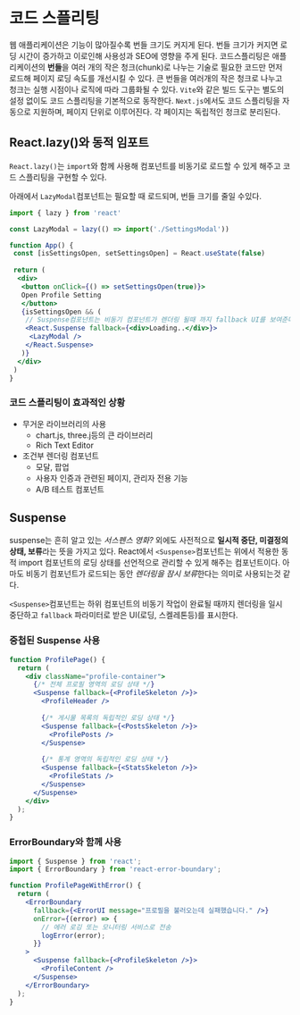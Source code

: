 # 코드 스플리팅

웹 애플리케이션은 기능이 많아질수록 번들 크기도 커지게 된다. 번들 크기가 커지면 로딩 시간이 증가하고 이로인해 사용성과 SEO에 영향을 주게 된다.
코드스플리팅은 애플리케이션의 **번들**을 여러 개의 작은 청크(chunk)로 나누는 기술로 필요한 코드만 먼저 로드해 페이지 로딩 속도를 개선시킬 수 있다. 큰 번들을 여러개의 작은 청크로 나누고 청크는 실행 시점이나 로직에 따라 그룹화될 수 있다.
`Vite`와 같은 빌드 도구는 별도의 설정 없이도 코드 스플리팅을 기본적으로 동작한다. `Next.js`에서도 코드 스플리팅을 자동으로 지원하며, 페이지 단위로 이루어진다. 각 페이지는 독립적인 청크로 분리된다.

## React.lazy()와 동적 임포트

`React.lazy()`는 `import`와 함께 사용해 컴포넌트를 비동기로 로드할 수 있게 해주고 코드 스플리팅을 구현할 수 있다.

아래에서 `LazyModal`컴포넌트는 필요할 때 로드되며, 번들 크기를 줄일 수있다.

```jsx
import { lazy } from 'react'

const LazyModal = lazy(() => import('./SettingsModal'))

function App() {
 const [isSettingsOpen, setSettingsOpen] = React.useState(false)
 
 return (
  <div>
   <button onClick={() => setSettingsOpen(true)}>
   Open Profile Setting
   </button>
   {isSettingsOpen && (
    // Suspense컴포넌트는 비동기 컴포넌트가 렌더링 될때 까지 fallback UI를 보여준다.
    <React.Suspense fallback={<div>Loading..</div>}>
     <LazyModal />
    </React.Suspense>
   )}
  </div>
 )
}
```

### 코드 스플리팅이 효과적인 상황

- 무거운 라이브러리의 사용
  - chart.js, three.j등의 큰 라이브러리
  - Rich Text Editor
- 조건부 렌더링 컴포넌트
  - 모달, 팝업
  - 사용자 인증과 관련된 페이지, 관리자 전용 기능
  - A/B 테스트 컴포넌트

## Suspense

suspense는 흔히 알고 있는 *서스펜스 영화?* 외에도 사전적으로 **일시적 중단, 미결정의 상태, 보류**라는 뜻을 가지고 있다.
React에서 `<Suspense>`컴포넌트는 위에서 적용한 동적 import 컴포넌트의 로딩 상태를 선언적으로 관리할 수 있게 해주는 컴포넌트이다.
아마도 비동기 컴포넌트가 로드되는 동안 *렌더링을 잠시 보류*한다는 의미로 사용되는것 같다.

`<Suspense>`컴포넌트는 하위 컴포넌트의 비동기 작업이 완료될 때까지 렌더링을 일시 중단하고 `fallback` 파라미터로 받은 UI(로딩, 스켈레톤등)를 표시한다.

### 중첩된 Suspense 사용

```jsx
function ProfilePage() {
  return (
    <div className="profile-container">
      {/* 전체 프로필 영역의 로딩 상태 */}
      <Suspense fallback={<ProfileSkeleton />}>
        <ProfileHeader />
        
        {/* 게시물 목록의 독립적인 로딩 상태 */}
        <Suspense fallback={<PostsSkeleton />}>
          <ProfilePosts />
        </Suspense>
        
        {/* 통계 영역의 독립적인 로딩 상태 */}
        <Suspense fallback={<StatsSkeleton />}>
          <ProfileStats />
        </Suspense>
      </Suspense>
    </div>
  );
}
```

### ErrorBoundary와 함께 사용

```jsx
import { Suspense } from 'react';
import { ErrorBoundary } from 'react-error-boundary';

function ProfilePageWithError() {
  return (
    <ErrorBoundary
      fallback={<ErrorUI message="프로필을 불러오는데 실패했습니다." />}
      onError={(error) => {
        // 에러 로깅 또는 모니터링 서비스로 전송
        logError(error);
      }}
    >
      <Suspense fallback={<ProfileSkeleton />}>
        <ProfileContent />
      </Suspense>
    </ErrorBoundary>
  );
}
```
